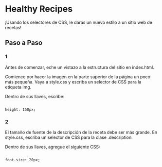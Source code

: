 # Healthy Recipes


¡Usando los selectores de CSS, le darás un nuevo estilo a un sitio web de recetas!

## Paso a Paso

### 1

Antes de comenzar, eche un vistazo a la estructura del sitio en index.html.

Comience por hacer la imagen en la parte superior de la página un poco más pequeña. Vaya a style.css y escriba un selector de CSS para la etiqueta img.

Dentro de sus llaves, escribe:

~~~

height: 150px;

~~~

### 2

El tamaño de fuente de la descripción de la receta debe ser más grande. En style.css, escriba un selector de CSS para la clase .description.

Dentro de sus llaves, agregue el siguiente CSS:

~~~

font-size: 20px;

~~~
